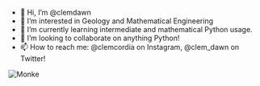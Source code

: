 - 👋 Hi, I’m @clemdawn
- 👀 I’m interested in Geology and Mathematical Engineering
- 🌱 I’m currently learning intermediate and mathematical Python usage.
- 💞️ I’m looking to collaborate on anything Python!
- 📫 How to reach me: @clemcordia on Instagram, @clem_dawn on Twitter!

![Monke](https://i.redd.it/qiq5qv692ogy.jpg)
